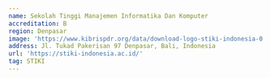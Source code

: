 ```yaml
---
name: Sekolah Tinggi Manajemen Informatika Dan Komputer
accreditation: B
region: Denpasar
image: 'https://www.kibrispdr.org/data/download-logo-stiki-indonesia-0.jpg'
address: Jl. Tukad Pakerisan 97 Denpasar, Bali, Indonesia
url: 'https://stiki-indonesia.ac.id/'
tag: STIKI
---
```

